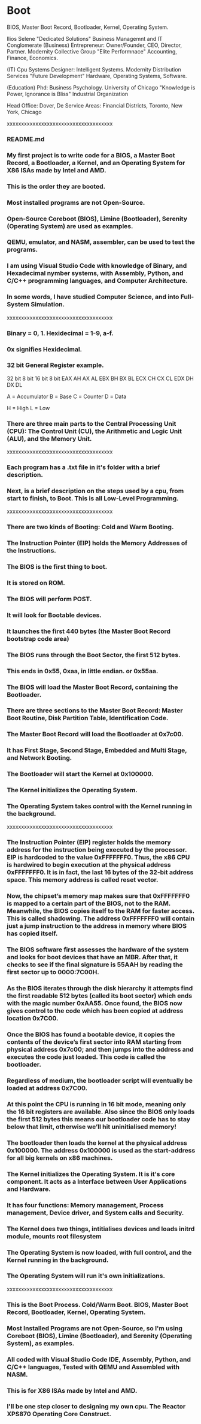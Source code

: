 # Boot
BIOS, Master Boot Record, Bootloader, Kernel, Operating System. 

Ilios Selene "Dedicated Solutions" Business Managemnt and IT Conglomerate 
(Business) Entrepreneur: Owner/Founder, CEO, Director, Partner. Modernity Collective Group 
"Elite Performnace"
Accounting, Finance, Economics. 

(IT) Cpu Systems Designer: Intelligent Systems. 
Modernity Distribution Services
"Future Development"
Hardware, Operating Systems, Software.

(Education) Phd: Business Psychology.
University of Chicago
"Knowledge is Power, Ignorance is Bliss" 
Industrial Organization 

Head Office: 
Dover, De 
Service Areas: 
Financial Districts, Toronto, New York, Chicago 



xxxxxxxxxxxxxxxxxxxxxxxxxxxxxxxxxxxxx




### README.md

### My first project is to write code for a BIOS, a Master Boot Record, a Bootloader, a Kernel, and an Operating System for X86 ISAs made by Intel and AMD. 
 
### This is the order they are booted. 

### Most installed programs are not Open-Source. 

### Open-Source Coreboot (BIOS), Limine (Bootloader), Serenity (Operating System) are used as examples. 
 
### QEMU, emulator, and NASM, assembler, can be used to test the programs. 

### I am using Visual Studio Code with knowledge of Binary, and Hexadecimal nymber systems, with Assembly, Python, and C/C++ programming languages, and Computer Architecture. 

### In some words, I have studied Computer Science, and into Full-System Simulation. 



xxxxxxxxxxxxxxxxxxxxxxxxxxxxxxxxxxxxx



### Binary = 0, 1. Hexidecimal = 1-9, a-f. 

### 0x signifies Hexidecimal. 

### 32 bit General Register example. 

32 bit  8 bit  16 bit  8 bit
EAX      AH      AX     AL
EBX      BH      BX     BL
ECX      CH      CX     CL
EDX      DH      DX     DL 

A = Accumulator 
B = Base 
C = Counter 
D = Data 

H = High 
L = Low 

### There are three main parts to the Central Processing Unit (CPU): The Control Unit (CU), the Arithmetic and Logic Unit (ALU), and the Memory Unit. 



xxxxxxxxxxxxxxxxxxxxxxxxxxxxxxxxxxxxx




### Each program has a .txt file in it's folder with a brief description.

### Next, is a brief description on the steps used by a cpu, from start to finish, to Boot. This is all Low-Level Programming. 



xxxxxxxxxxxxxxxxxxxxxxxxxxxxxxxxxxxxx




### There are two kinds of Booting: Cold and Warm Booting. 

### The Instruction Pointer (EIP) holds the Memory Addresses of the Instructions. 

### The BIOS is the first thing to boot. 

### It is stored on ROM. 

### The BIOS will perform POST. 

### It will look for Bootable devices. 

### It launches the first 440 bytes (the Master Boot Record bootstrap code area)

### The BIOS runs through the Boot Sector, the first 512 bytes. 

### This ends in 0x55, 0xaa, in little endian. or 0x55aa. 

### The BIOS will load the Master Boot Record, containing the Bootloader. 

### There are three sections to the Master Boot Record: Master Boot Routine, Disk Partition Table, Identification Code. 

### The Master Boot Record will load the Bootloader at 0x7c00. 

### It has First Stage, Second Stage, Embedded and Multi Stage, and Network Booting. 

### The Bootloader will start the Kernel at 0x100000. 

### The Kernel initializes the Operating System. 

### The Operating System takes control with the Kernel running in the background. 




xxxxxxxxxxxxxxxxxxxxxxxxxxxxxxxxxxxxx





### The Instruction Pointer (EIP) register holds the memory address for the instruction being executed by the processor. EIP is hardcoded to the value 0xFFFFFFF0. Thus, the x86 CPU is hardwired to begin execution at the physical address 0xFFFFFFF0. It is in fact, the last 16 bytes of the 32-bit address space. This memory address is called reset vector.

### Now, the chipset’s memory map makes sure that 0xFFFFFFF0 is mapped to a certain part of the BIOS, not to the RAM. Meanwhile, the BIOS copies itself to the RAM for faster access. This is called shadowing. The address 0xFFFFFFF0 will contain just a jump instruction to the address in memory where BIOS has copied itself. 

### The BIOS software first assesses the hardware of the system and looks for boot devices that have an MBR. After that, it checks to see if the final signature is 55AAH by reading the first sector up to 0000:7C00H. 

### As the BIOS iterates through the disk hierarchy it attempts find the first readable 512 bytes (called its boot sector) which ends with the magic number 0xAA55. Once found, the BIOS now gives control to the code which has been copied at address location 0x7C00. 

### Once the BIOS has found a bootable device, it copies the contents of the device’s first sector into RAM starting from physical address 0x7c00; and then jumps into the address and executes the code just loaded. This code is called the bootloader. 

### Regardless of medium, the bootloader script will eventually be loaded at address 0x7C00.

### At this point the CPU is running in 16 bit mode, meaning only the 16 bit registers are available. Also since the BIOS only loads the first 512 bytes this means our bootloader code has to stay below that limit, otherwise we’ll hit uninitialised memory! 

### The bootloader then loads the kernel at the physical address 0x100000. The address 0x100000 is used as the start-address for all big kernels on x86 machines.

### The Kernel initializes the Operating System. It is it's core component. It acts as a Interface between User Applications and Hardware. 

### It has four functions: Memory management, Process management, Device driver, and System calls and Security. 
### The Kernel does two things, intitialises devices and loads initrd module, mounts root filesystem 

### The Operating System is now loaded, with full control, and the Kernel running in the background. 

### The Operating System will run it's own initializations. 




xxxxxxxxxxxxxxxxxxxxxxxxxxxxxxxxxxxxx





### This is the Boot Process. Cold/Warm Boot. BIOS, Master Boot Record, Bootloader, Kernel, Operating System. 

### Most Installed Programs are not Open-Source, so I'm using Coreboot (BIOS), Limine (Bootloader), and Serenity (Operating System), as examples. 

### All coded with Visual Studio Code IDE, Assembly, Python, and C/C++ languages, Tested with QEMU and Assembled with NASM. 

### This is for X86 ISAs made by Intel and AMD. 

### I'll be one step closer to designing my own cpu. The Reactor XPS870 Operating Core Construct. 
